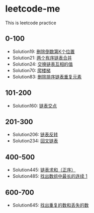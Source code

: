 # leetcode-me
This is leetcode practice

## 0-100
- Solution19: [删除倒数第K个位置](https://leetcode-cn.com/problems/remove-nth-node-from-end-of-list)
- Solution21: [两个有序链表合并](https://leetcode-cn.com/problems/merge-two-sorted-lists/description/)
- Solution24: [交换链表互相的值](https://leetcode-cn.com/problems/swap-nodes-in-pairs/solution/)
- Solution70: [爬楼梯](https://leetcode-cn.com/problems/climbing-stairs/description/)
- Solution83: [删除排序链表重复元素](https://leetcode-cn.com/problems/remove-duplicates-from-sorted-list)
## 101-200
- Solution160: [链表交点](https://leetcode-cn.com/problems/intersection-of-two-linked-lists/description/)


## 201-300
- Solution206: [链表反转](https://leetcode-cn.com/problems/reverse-linked-list/description/)
- Solution234: [回文链表](https://leetcode-cn.com/problems/palindrome-linked-list/description/)

## 400-500

- Solution445: [链表求和（正序）](https://leetcode-cn.com/problems/add-two-numbers-ii/description/)
- Solution485: [找出数组中最长的连续 1](https://leetcode-cn.com/problems/max-consecutive-ones/description/)

## 600-700

- Solution645: [找出重复的数和丢失的数](https://leetcode-cn.com/problems/set-mismatch/description/)